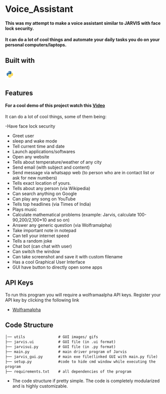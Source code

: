 # Voice_Assistant
#### This was my attempt to make a voice assistant similar to JARVIS with face lock security.
#### It can do a lot of cool things and automate your daily tasks you do on your personal computers/laptops.

## Built with

<code><img height="30" src="https://raw.githubusercontent.com/github/explore/80688e429a7d4ef2fca1e82350fe8e3517d3494d/topics/python/python.png"></code>

## Features

#### For a cool demo of this project watch this [Video]()

It can do a lot of cool things, some of them being:

-Have face lock security
- Greet user
- sleep and wake mode
- Tell current time and date
- Launch applications/softwares 
- Open any website
- Tells about temperature/weather of any city
- Send email (with subject and content)
- Send message via whatsapp web (to person who are in contact list or ask for new numbers)
- Tells exact location of yours.
- Tells about any person (via Wikipedia)
- Can search anything on Google 
- Can play any song on YouTube
- Tells top headlines (via Times of India)
- Plays music
- Calculate mathematical problems (example: Jarvis, calculate 100-90,200/2,100*10 and so on)
- Answer any generic question (via Wolframalpha)
- Take important note in notepad
- Can tell your internet speed
- Tells a random joke
- Chat bot (can chat with user)
- Can switch the window
- Can take screenshot and save it with custom filename
- Has a cool Graphical User Interface
- GUI have button to directly open some apps

## API Keys
To run this program you will require a wolframaalpha API keys. Register your API key by clicking the following link

- [Wolframalpha](https://www.wolframalpha.com/)

## Code Structure


    │── utils               # GUI images/ gifs
    ├── jarvis.ui           # GUI file (in .ui format)
    ├── jarvisui.py         # GUI file (in .py format)
    ├── main.py             # main driver program of Jarvis
    ├── jarvis_gui.py       # main exe file(linked GUI with main.py file)
    ├── setup.py            #code to hide cmd window while executing the program
    ├── requirements.txt    # all dependencies of the program

- The code structure if pretty simple. The code is completely modularized and is highly customizable.
